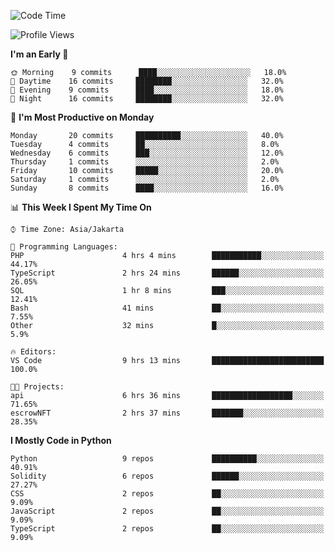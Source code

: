 <!--START_SECTION:waka-->
![Code Time](http://img.shields.io/badge/Code%20Time-1%2C297%20hrs%206%20mins-blue)

![Profile Views](http://img.shields.io/badge/Profile%20Views-0-blue)

**I'm an Early 🐤** 

```text
🌞 Morning    9 commits      ████░░░░░░░░░░░░░░░░░░░░░   18.0% 
🌆 Daytime    16 commits     ████████░░░░░░░░░░░░░░░░░   32.0% 
🌃 Evening    9 commits      ████░░░░░░░░░░░░░░░░░░░░░   18.0% 
🌙 Night      16 commits     ████████░░░░░░░░░░░░░░░░░   32.0%

```
📅 **I'm Most Productive on Monday** 

```text
Monday       20 commits     ██████████░░░░░░░░░░░░░░░   40.0% 
Tuesday      4 commits      ██░░░░░░░░░░░░░░░░░░░░░░░   8.0% 
Wednesday    6 commits      ███░░░░░░░░░░░░░░░░░░░░░░   12.0% 
Thursday     1 commits      ░░░░░░░░░░░░░░░░░░░░░░░░░   2.0% 
Friday       10 commits     █████░░░░░░░░░░░░░░░░░░░░   20.0% 
Saturday     1 commits      ░░░░░░░░░░░░░░░░░░░░░░░░░   2.0% 
Sunday       8 commits      ████░░░░░░░░░░░░░░░░░░░░░   16.0%

```


📊 **This Week I Spent My Time On** 

```text
⌚︎ Time Zone: Asia/Jakarta

💬 Programming Languages: 
PHP                      4 hrs 4 mins        ███████████░░░░░░░░░░░░░░   44.17% 
TypeScript               2 hrs 24 mins       ██████░░░░░░░░░░░░░░░░░░░   26.05% 
SQL                      1 hr 8 mins         ███░░░░░░░░░░░░░░░░░░░░░░   12.41% 
Bash                     41 mins             ██░░░░░░░░░░░░░░░░░░░░░░░   7.55% 
Other                    32 mins             █░░░░░░░░░░░░░░░░░░░░░░░░   5.9%

🔥 Editors: 
VS Code                  9 hrs 13 mins       █████████████████████████   100.0%

🐱‍💻 Projects: 
api                      6 hrs 36 mins       ██████████████████░░░░░░░   71.65% 
escrowNFT                2 hrs 37 mins       ███████░░░░░░░░░░░░░░░░░░   28.35%

```

**I Mostly Code in Python** 

```text
Python                   9 repos             ██████████░░░░░░░░░░░░░░░   40.91% 
Solidity                 6 repos             ██████░░░░░░░░░░░░░░░░░░░   27.27% 
CSS                      2 repos             ██░░░░░░░░░░░░░░░░░░░░░░░   9.09% 
JavaScript               2 repos             ██░░░░░░░░░░░░░░░░░░░░░░░   9.09% 
TypeScript               2 repos             ██░░░░░░░░░░░░░░░░░░░░░░░   9.09%

```



<!--END_SECTION:waka-->
